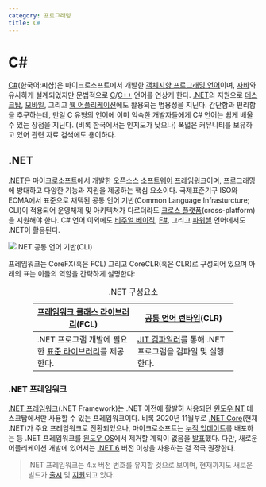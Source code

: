```yaml
---
category: 프로그래밍
title: C#
---
```

# C#
[C#](https://learn.microsoft.com/en-us/dotnet/csharp/)(한국어:씨샵)은 마이크로소프트에서 개발한 [객체지향 프로그래밍 언어](https://ko.wikipedia.org/wiki/객체_지향_프로그래밍)이며, [자바](https://ko.wikipedia.org/wiki/자바_(프로그래밍_언어))와 유사하게 설계되었지만 문법적으로 [C](ko.C)/[C++](ko.Cpp) 언어를 연상케 한다. [.NET](#net)의 지원으로 [데스크탑](https://ko.wikipedia.org/wiki/응용_소프트웨어), [모바일](https://ko.wikipedia.org/wiki/모바일_응용_소프트웨어), 그리고 [웹 어플리케이션](https://ko.wikipedia.org/wiki/웹_애플리케이션)에도 활용되는 범용성을 지닌다. 간단함과 편리함을 추구하는데, 만일 C 유형의 언어에 이미 익숙한 개발자들에게 C# 언어는 쉽게 배울 수 있는 장점을 지닌다. (비록 한국에서는 인지도가 낮으나) 폭넓은 커뮤니티를 보유하고 있어 관련 자료 검색에도 용이하다.

## .NET
[.NET](https://ko.wikipedia.org/wiki/닷넷)은 마이크로소프트에서 개발한 [오픈소스](https://github.com/dotnet/dotnet) [소프트웨어 프레임워크](https://ko.wikipedia.org/wiki/소프트웨어_프레임워크)이며, 프로그래밍에 방대하고 다양한 기능과 지원을 제공하는 핵심 요소이다. 국제표준기구 ISO와 ECMA에서 표준으로 채택된 공통 언어 기반(Common Language Infrasturcture; CLI)이 적용되어 운영체제 및 아키텍쳐가 다르더라도 [크로스 플랫폼](https://ko.wikipedia.org/wiki/크로스_플랫폼)(cross-platform)을 지원해야 한다. C# 언어 이외에도 [비주얼 베이직](https://ko.wikipedia.org/wiki/비주얼_베이직_닷넷), [F#](https://ko.wikipedia.org/wiki/F_샤프), 그리고 [파워셸](ko.PowerShell.md) 언어에서도 .NET이 활용된다.

![.NET 공통 언어 기반(CLI)](https://upload.wikimedia.org/wikipedia/commons/8/85/Overview_of_the_Common_Language_Infrastructure.svg)

프레임워크는 CoreFX(혹은 FCL) 그리고 CoreCLR(혹은 CLR)로 구성되어 있으며 아래의 표는 이들의 역할을 간략하게 설명한다:

<table style="table-layout: fixed; width: 80%; margin: auto;">
<caption style="caption-side: top;">.NET 구성요소</caption>
<colgroup><col style="width: 50%;"/><col style="width: 50%;"/></colgroup>
<thead><tr><th style="text-align: center;"><a href="https://en.wikipedia.org/wiki/Framework_Class_Library">프레임워크 클래스 라이브러리</a>(FCL)</th><th style="text-align: center;"><a href="https://ko.wikipedia.org/wiki/공통_언어_런타임">공통 언어 런타임</a>(CLR)</th></tr></thead>
<tbody>
<tr><td>.NET 프로그램 개발에 필요한 <a href="https://ko.wikipedia.org/wiki/표준_라이브러리">표준 라이브러리</a>를 제공한다.</td><td><a href="ko.Compiler.md#jit-컴파일">JIT 컴파일러</a>를 통해 .NET 프로그램을 컴파일 및 실행한다.</td></tr>
</tbody>
</table>

### .NET 프레임워크
[.NET 프레임워크](https://ko.wikipedia.org/wiki/닷넷_프레임워크)(.NET Framework)는 .NET 이전에 활발히 사용되던 [윈도우 NT](ko.Windows.md) 데스크탑에서만 사용할 수 있는 프레임워크이다. 비록 2020년 11월부로 [.NET Core](#net)(현재 .NET)가 주요 프레임워크로 전환되었으나, 마이크로소프트는  [누적 업데이트](ko.Update.md#waas)를 배포하는 등 .NET 프레임워크를 [윈도우 OS](ko.Windows.md)에서 제거할 계획이 없음을 [발표](https://learn.microsoft.com/en-us/dotnet/core/whats-new/dotnet-5#net-5-doesnt-replace-net-framework)했다. 다만, 새로운 어플리케이션 개발에 있어서는 [.NET 6](https://learn.microsoft.com/en-us/dotnet/core/whats-new/dotnet-6) 버전 이상을 사용하는 걸 적극 권장한다.

> .NET 프레임워크는 4.x 버전 번호를 유지할 것으로 보이며, 현재까지도 새로운 빌드가 [출시](https://learn.microsoft.com/en-us/dotnet/framework/whats-new/) 및 [지원](https://learn.microsoft.com/en-us/lifecycle/products/microsoft-net-framework)되고 있다.
